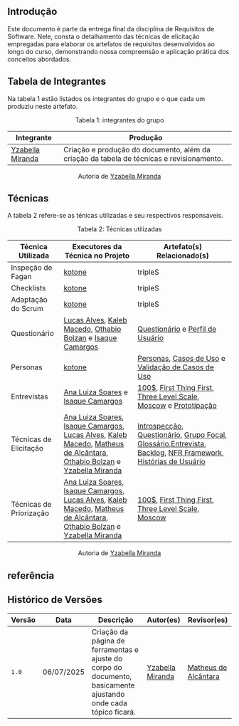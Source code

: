 ## Introdução

Este documento é parte da entrega final da disciplina de Requisitos de Software. Nele, consta o detalhamento das técnicas de elicitação empregadas para elaborar os artefatos de requisitos desenvolvidos ao longo do curso, demonstrando nossa compreensão e aplicação prática dos conceitos abordados.

## Tabela de Integrantes

Na tabela 1 estão listados os integrantes do grupo e o que cada um produziu neste artefato.

<p align="center">Tabela 1: integrantes do grupo</p>

<table>
  <thead>
    <tr>
      <th>Integrante</th>
      <th>Produção</th>
    </tr>
  </thead>
  <tbody>
    <tr>
      <td><a href="https://github.com/redjsun">Yzabella Miranda</a></td>
      <td>Criação e produção do documento, além da criação da tabela de técnicas e revisionamento. </td>
    </tr>
  </tbody>
</table>
<p align="center">Autoria de <a href="https://github.com/redjsun">Yzabella Miranda</a></p>


## Técnicas
A tabela 2 refere-se as ténicas utilizadas e seu respectivos responsáveis.

<p align="center">Tabela 2: Técnicas utilizadas</p>
                                                               
| Técnica Utilizada | Executores da Técnica no Projeto | Artefato(s) Relacionado(s) |
|---|---|---|
| Inspeção de Fagan | [kotone](https://github.com/kotone) | tripleS |
| Checklists | [kotone](https://github.com/kotone) | tripleS |
| Adaptação do Scrum | [kotone](https://github.com/kotone) | tripleS |
| Questionário | [Lucas Alves](https://github.com/LucasAlves71), [Kaleb Macedo](https://github.com/kalebmacedo), [Othabio Bolzan](https://github.com/bolzanMGB) e [Isaque Camargos](https://github.com/isaqzin) | [Questionário](../elicitacao/tecnicas/questionario.md) e [Perfil de Usuário](../elicitacao/perfil.md) |
| Personas | [kotone](https://github.com/kotone) | [Personas](../elicitacao/personas.md), [Casos de Uso](../modelagem/tradicional_final/casos_de_usos.md) e [Validação de Casos de Uso](../modelagem/tradicional_final/validacao_caso_uso.md) |
| Entrevistas | [Ana Luiza Soares](https://github.com/Ana-Luiza-SC) e [Isaque Camargos](https://github.com/isaqzin) | [100$](../elicitacao/priorizacao/dolares100.md), [First Thing First](../elicitacao/priorizacao/first_thing_first.md), [Three Level Scale](../elicitacao/priorizacao/threeLevelScale.md), [Moscow](../elicitacao/priorizacao/moscow.md) e [Prototipação](../modelagem/prototipos.md) |
| Técnicas de Elicitação | [Ana Luiza Soares](https://github.com/Ana-Luiza-SC), [Isaque Camargos](https://github.com/isaqzin), [Lucas Alves](https://github.com/LucasAlves71), [Kaleb Macedo](https://github.com/kalebmacedo), [Matheus de Alcântara](https://github.com/matheusdealcantara), [Othabio Bolzan](https://github.com/bolzanMGB) e [Yzabella Miranda](https://github.com/redjsun) | [Introspecção](../elicitacao/tecnicas/introspeccao.md), [Questionário](../elicitacao/tecnicas/questionario.md), [Grupo Focal](../elicitacao/tecnicas/grupo_focal.md), [Glossário](../elicitacao/tecnicas/glossario.md),[Entrevista](../elicitacao/tecnicas/entrevista.md), [Backlog](../modelagem/metodos_ageis/backlog.md), [NFR Framework](../modelagem/metodos_ageis/nfr.md), [Histórias de Usuário](../modelagem/metodos_ageis/historias_todos02.md) |
| Técnicas de Priorização | [Ana Luiza Soares](https://github.com/Ana-Luiza-SC), [Isaque Camargos](https://github.com/isaqzin), [Lucas Alves](https://github.com/LucasAlves71), [Kaleb Macedo](https://github.com/kalebmacedo), [Matheus de Alcântara](https://github.com/matheusdealcantara), [Othabio Bolzan](https://github.com/bolzanMGB) e [Yzabella Miranda](https://github.com/redjsun) | [100$](../elicitacao/priorizacao/dolares100.md), [First Thing First](../elicitacao/priorizacao/first_thing_first.md), [Three Level Scale](../elicitacao/priorizacao/threeLevelScale.md), [Moscow](../elicitacao/priorizacao/moscow.md) |

<p align="center">Autoria de <a href="https://github.com/redjsun">Yzabella Miranda</a></p>

## referência

## Histórico de Versões

| Versão | Data | Descrição | Autor(es) | Revisor(es) |
|--------|------|-----------|-----------|-------------|
| `1.0` | 06/07/2025 | Criação da página de ferramentas e ajuste do corpo do documento, basicamente ajustando onde cada tópico ficará. | [Yzabella Miranda](https://github.com/redjsun) | [Matheus de Alcântara](https://github.com/matheusdealcantara) | 